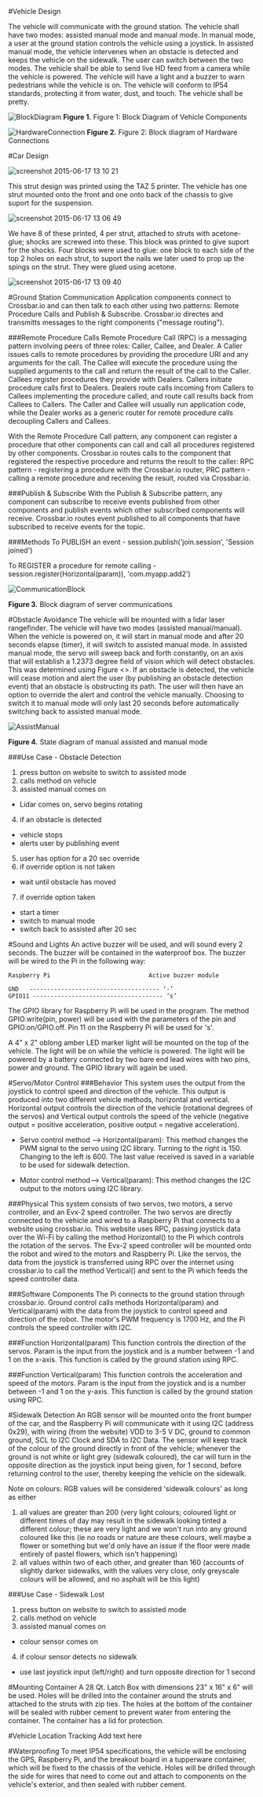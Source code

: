 #Vehicle Design

The vehicle will communicate with the ground station.
The vehicle shall have two modes: assisted manual mode and manual mode.
In manual mode, a user at the ground station controls the vehicle using a joystick.
In assisted manual mode, the vehicle intervenes when an obstacle is detected and
keeps the vehicle on the sidewalk. The user can switch between the two modes.
The vehicle shall be able to send live HD feed from a camera while the vehicle is powered.
The vehicle will have a light and a buzzer to warn pedestrians while the vehicle is on.
The vehicle will conform to IP54 standards, protecting it from water, dust, and touch. 
The vehicle shall be pretty.

![BlockDiagram](https://github.com/ThomasBassa/near-netcar/blob/master/docs/Diagrams/MainBlockDiagram.png)
**Figure 1.** Figure 1: Block Diagram of Vehicle Components

![HardwareConnection](https://github.com/ThomasBassa/near-netcar/blob/master/docs/Diagrams/HardwareDiagram.png)
**Figure 2.** Figure 2: Block diagram of Hardware Connections

#Car Design

![screenshot 2015-06-17 13 10 21](https://cloud.githubusercontent.com/assets/11369623/8214167/55704aae-14f5-11e5-9748-e12c572fcc7e.png)

<!--
This needs to be more specific. We have struts finished! Which is good.
I'd like to see a diagram with the strut's measurements (don't worry, we have this.
We just need a pic of our actual design in SolidWorks. Explain the top thingy. That it'll be used to hold the payload up.
How will it be used to hold the payload up? Also, use complete sentences. It sounds better.
-->
<!--
Didn't mention the material used in the print. Specify which material and why. Always talk about why. Talk about how much infill used and why.
-->
This strut design was printed using the TAZ 5 printer.
The vehicle has one strut mounted onto the front and one onto back of the chassis to give suport for the suspension.
<!--
Is this a duplicate picture? A picture of the actual vehicle might be nice.
-->
<!--
Why is it tilted in the picture?
-->
![screenshot 2015-06-17 13 06 49](https://cloud.githubusercontent.com/assets/11369623/8214178/5cb7feec-14f5-11e5-985d-d3d6e6b22ce7.png)


We have 8 of these printed, 4 per strut, attached to struts with acetone-glue; shocks are screwed into these.
This block was printed to give suport for the shocks.
Four blocks were used to glue: one block to each side of the top 2 holes on each strut,
to suport the nails we later used to prop up the spings on the strut. They were glued using acetone.

![screenshot 2015-06-17 13 09 40](https://cloud.githubusercontent.com/assets/11369623/8214180/61576aa0-14f5-11e5-80a5-221eb7742fef.png)

<!-- Thomas: How much of this is necessary when you could link to Autobahn docs... especially if this is copy/paste? -->
#Ground Station Communication
Application components connect to Crossbar.io and can then talk to each other using two patterns:
Remote Procedure Calls and Publish & Subscribe. Crossbar.io directes and transmitts messages to the right components ("message routing").

###Remote Procedure Calls
Remote Procedure Call (RPC) is a messaging pattern involving peers of three roles:
Caller, Callee, and Dealer. A Caller issues calls to remote procedures by providing the procedure URI
and any arguments for the call. The Callee will execute the procedure using the supplied arguments to the call
and return the result of the call to the Caller. Callees register procedures they provide with Dealers.
Callers initiate procedure calls first to Dealers. Dealers route calls incoming from Callers to Callees
implementing the procedure called, and route call results back from Callees to Callers.
The Caller and Callee will usually run application code, while the Dealer works
as a generic router for remote procedure calls decoupling Callers and Callees.

With the Remote Procedure Call pattern, any component can register a procedure that other components can call and call all 
procedures registered by other components. Crossbar.io routes calls to the component that registered the respective procedure 
and returns the result to the caller: RPC pattern - registering a procedure with the Crossbar.io router, PRC pattern - 
calling a remote procedure and receiving the result, routed via Crossbar.io.

###Publish & Subscribe
With the Publish & Subscribe pattern, any component can subscribe to receive events published from other components and 
publish events which other subscribed components will receive. Crossbar.io routes event published to all components that have 
subscribed to receive events for the topic.

<!-- Thomas: This bit is probably okay though since their documentation for code is kind of thick -->
###Methods
To PUBLISH an event - session.publish('join.session', 'Session joined')

To REGISTER a procedure for remote calling - session.register(Horizontal(param)), 'com.myapp.add2')

![CommunicationBlock](https://github.com/ThomasBassa/near-netcar/blob/master/docs/Diagrams/CommunicationsBlocks.png)

**Figure 3.** Block diagram of server communications

#Obstacle Avoidance
The vehicle will be mounted with a lidar laser rangefinder.
The vehicle will have two modes (assisted manual/manual). When the vehicle is powered on,
it will start in manual mode and after 20 seconds elapse (timer),
it will switch to assisted manual mode. In assisted manual mode,
the servo will sweep back and forth constantly, on an axis that will
establish a 1.2373 degree field of vision which will detect obstacles.
This was determined using Figure <>. If an obstacle is detected, the vehicle will
cease motion and alert the user (by publishing an obstacle detection event)
that an obstacle is obstructing its path.
The user will then have an option to override the alert and control the vehicle manually.
Choosing to switch it to manual mode will only last 20 seconds before automatically switching back to assisted manual mode.

![AssistManual](https://github.com/ThomasBassa/near-netcar/blob/master/docs/Diagrams/AssistManualState.png)

**Figure 4.** State diagram of manual assisted and manual mode

###Use Case - Obstacle Detection

1. press button on website to switch to assisted mode
2. calls method on vehicle
3. assisted manual comes on
  - Lidar comes on, servo begins rotating
4. if an obstacle is detected
  - vehicle stops
  - alerts user by publishing event
5. user has option for a 20 sec override
6. if override option is not taken
  - wait until obstacle has moved
7. if override option taken
  - start a timer
  - switch to manual mode
  - switch back to assisted after 20 sec

#Sound and Lights
An active buzzer <dB level> will be used, and will sound every 2 seconds. The buzzer will be contained in the waterproof box. 
The buzzer will be wired to the Pi in the following way:

<!--
Add pinout screen shot
-->

    Raspberry Pi                            Active buzzer module

    GND   ------------------------------------- ‘-’
    GPIO11 ------------------------------------- ‘s’

The GPIO library for Raspberry Pi will be used in the program. The method GPIO.write(pin, power) will be used with the 
parameters of the pin and GPIO.on/GPIO.off. Pin 11 on the Raspberry Pi will be used for 's'.

A 4" x 2" oblong amber LED marker light will be mounted on the top of the vehicle. The light will be on while the vehicle is 
powered. The light will be powered by a battery connected by two bare end lead wires with two pins, power and ground.
The GPIO library will again be used.

#Servo/Motor Control
###Behavior
This system uses the output from the joystick to control speed and direction of the vehicle.
This output is produced into two different vehicle methods, horizontal and vertical.
Horizontal output controls the direction of the vehicle (rotational degrees of the servos)
and Vertical output controls the speed of the vehicle
(negative output = positive acceleration, positive output = negative acceleration).  
- Servo control method --> Horizontal(param): This method changes the PWM signal
to the servo using I2C library.
Turning to the right is 150. Changing to the left is 600.
The last value received is saved in a variable to be used for sidewalk detection.

- Motor control method--> Vertical(param): This method changes the I2C output to the motors using I2C library.

<!--
Figure out motor code
-->

<!-- From the ground station team-- look at Interface.md-- this document needs to be consistent with that -->
###Physical
This system consists of two servos, two motors, a servo controller,
and an Evx-2 speed controller. The two servos are directly connected to the vehicle
and wired to a Raspberry Pi that connects to a website using crossbar.io.
This website uses RPC, passing joystick data over the Wi-Fi by calling
the method Horizontal() to the Pi which controls the rotation of the servos.
The Evx-2 speed controller will be mounted onto the robot and wired to
the motors and Raspberry Pi. Like the servos, the data from the joystick
is transferred using RPC over the internet using crossbar.io
to call the method Vertical() and sent to the Pi which feeds the speed controller data.

###Software Components
The Pi connects to the ground station through crossbar.io.
Ground control calls methods Horizontal(param) and Vertical(param)
with the data from the joystick to control speed and direction of the robot.
The motor's PWM frequency is 1700 Hz, and the Pi controls the speed controller with I2C.

###Function Horizontal(param)
This function controls the direction of the servos. Param is the input
from the joystick and is a number between -1 and 1 on the x-axis.
This function is called by the ground station using RPC.

###Function Vertical(param)
This function controls the acceleration and speed of the motors.
Param is the input from the joystick and is a number between -1 and 1 on the y-axis.
This function is called by the ground station using RPC.

#Sidewalk Detection
An RGB sensor will be mounted onto the front bumper of the car, and the Raspberry Pi will communicate with it using I2C 
(address 0x29), with wiring (from the website) VDD to 3-5 V DC, ground to common ground, SCL to I2C Clock and SDA to I2C 
Data. The sensor will keep track of the colour of the ground directly in front of the vehicle; whenever the ground is not 
white or light grey (sidewalk coloured), the car will turn in the opposite direction as the joystick input being given, for 1 
second, before returning control to the user, thereby keeping the vehicle on the sidewalk.

Note on colours: RGB values will be considered 'sidewalk colours' as long as either

1. all values are greater than 200 (very light colours; coloured light or different times of day may result in the sidewalk 
looking tinted a different colour; these are very light and we won't run into any ground coloured like this (ie no roads or 
nature are these colours, well maybe a flower or something but we'd only have an issue if the floor were made entirely of 
pastel flowers, which isn't happening)
2. all values within two of each other, and greater than 160 (accounts of slightly darker sidewalks, with the values very 
close, only greyscale colours will be allowed, and no asphalt will be this light) 

###Use Case - Sidewalk Lost
1. press button on website to switch to assisted mode
2. calls method on vehicle
3. assisted manual comes on
  - colour sensor comes on
4. if colour sensor detects no sidewalk
  - use last joystick input (left/right) and turn opposite direction for 1 second

#Mounting Container
A 28 Qt. Latch Box with dimensions 23" x 16" x 6" will be used.
Holes will be drilled into the container around the struts and
attached to the struts with zip ties. The holes at the bottom of the container will
be sealed with rubber cement to prevent water from entering the container.
The container has a lid for protection.

#Vehicle Location Tracking
Add text here

#Waterproofing
To meet IP54 specifications, the vehicle will be enclosing the GPS, Raspberry Pi, and the breakout board in a tupperware 
container, which will be fixed to the chassis of the vehicle. Holes will be drilled through the side for wires that need to 
come out and attach to components on the vehicle's exterior, and then sealed with rubber cement.
